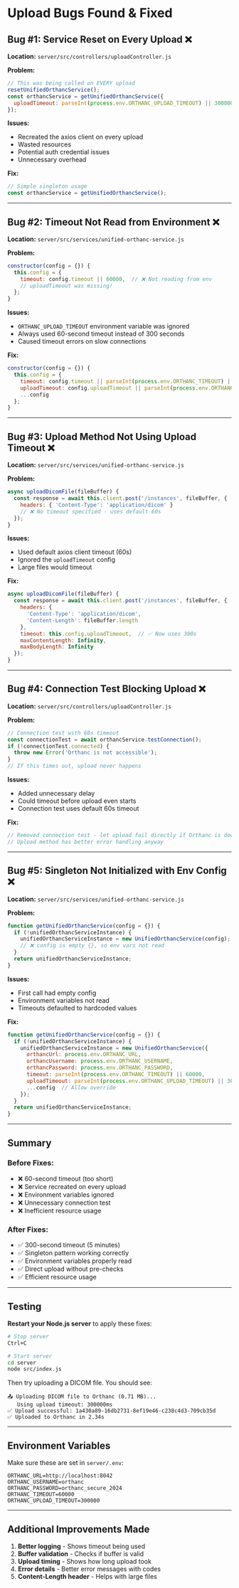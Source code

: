 # Upload Bugs Found & Fixed

## Bug #1: Service Reset on Every Upload ❌

**Location:** `server/src/controllers/uploadController.js`

**Problem:**
```javascript
// This was being called on EVERY upload
resetUnifiedOrthancService();
const orthancService = getUnifiedOrthancService({
  uploadTimeout: parseInt(process.env.ORTHANC_UPLOAD_TIMEOUT) || 300000
});
```

**Issues:**
- Recreated the axios client on every upload
- Wasted resources
- Potential auth credential issues
- Unnecessary overhead

**Fix:**
```javascript
// Simple singleton usage
const orthancService = getUnifiedOrthancService();
```

---

## Bug #2: Timeout Not Read from Environment ❌

**Location:** `server/src/services/unified-orthanc-service.js`

**Problem:**
```javascript
constructor(config = {}) {
  this.config = {
    timeout: config.timeout || 60000,  // ❌ Not reading from env
    // uploadTimeout was missing!
  };
}
```

**Issues:**
- `ORTHANC_UPLOAD_TIMEOUT` environment variable was ignored
- Always used 60-second timeout instead of 300 seconds
- Caused timeout errors on slow connections

**Fix:**
```javascript
constructor(config = {}) {
  this.config = {
    timeout: config.timeout || parseInt(process.env.ORTHANC_TIMEOUT) || 60000,
    uploadTimeout: config.uploadTimeout || parseInt(process.env.ORTHANC_UPLOAD_TIMEOUT) || 300000,
    ...config
  };
}
```

---

## Bug #3: Upload Method Not Using Upload Timeout ❌

**Location:** `server/src/services/unified-orthanc-service.js`

**Problem:**
```javascript
async uploadDicomFile(fileBuffer) {
  const response = await this.client.post('/instances', fileBuffer, {
    headers: { 'Content-Type': 'application/dicom' }
    // ❌ No timeout specified - uses default 60s
  });
}
```

**Issues:**
- Used default axios client timeout (60s)
- Ignored the `uploadTimeout` config
- Large files would timeout

**Fix:**
```javascript
async uploadDicomFile(fileBuffer) {
  const response = await this.client.post('/instances', fileBuffer, {
    headers: {
      'Content-Type': 'application/dicom',
      'Content-Length': fileBuffer.length
    },
    timeout: this.config.uploadTimeout,  // ✅ Now uses 300s
    maxContentLength: Infinity,
    maxBodyLength: Infinity
  });
}
```

---

## Bug #4: Connection Test Blocking Upload ❌

**Location:** `server/src/controllers/uploadController.js`

**Problem:**
```javascript
// Connection test with 60s timeout
const connectionTest = await orthancService.testConnection();
if (!connectionTest.connected) {
  throw new Error('Orthanc is not accessible');
}
// If this times out, upload never happens
```

**Issues:**
- Added unnecessary delay
- Could timeout before upload even starts
- Connection test uses default 60s timeout

**Fix:**
```javascript
// Removed connection test - let upload fail directly if Orthanc is down
// Upload method has better error handling anyway
```

---

## Bug #5: Singleton Not Initialized with Env Config ❌

**Location:** `server/src/services/unified-orthanc-service.js`

**Problem:**
```javascript
function getUnifiedOrthancService(config = {}) {
  if (!unifiedOrthancServiceInstance) {
    unifiedOrthancServiceInstance = new UnifiedOrthancService(config);
    // ❌ config is empty {}, so env vars not read
  }
  return unifiedOrthancServiceInstance;
}
```

**Issues:**
- First call had empty config
- Environment variables not read
- Timeouts defaulted to hardcoded values

**Fix:**
```javascript
function getUnifiedOrthancService(config = {}) {
  if (!unifiedOrthancServiceInstance) {
    unifiedOrthancServiceInstance = new UnifiedOrthancService({
      orthancUrl: process.env.ORTHANC_URL,
      orthancUsername: process.env.ORTHANC_USERNAME,
      orthancPassword: process.env.ORTHANC_PASSWORD,
      timeout: parseInt(process.env.ORTHANC_TIMEOUT) || 60000,
      uploadTimeout: parseInt(process.env.ORTHANC_UPLOAD_TIMEOUT) || 300000,
      ...config  // Allow override
    });
  }
  return unifiedOrthancServiceInstance;
}
```

---

## Summary

### Before Fixes:
- ❌ 60-second timeout (too short)
- ❌ Service recreated on every upload
- ❌ Environment variables ignored
- ❌ Unnecessary connection test
- ❌ Inefficient resource usage

### After Fixes:
- ✅ 300-second timeout (5 minutes)
- ✅ Singleton pattern working correctly
- ✅ Environment variables properly read
- ✅ Direct upload without pre-checks
- ✅ Efficient resource usage

---

## Testing

**Restart your Node.js server** to apply these fixes:

```bash
# Stop server
Ctrl+C

# Start server
cd server
node src/index.js
```

Then try uploading a DICOM file. You should see:
```
📤 Uploading DICOM file to Orthanc (0.71 MB)...
   Using upload timeout: 300000ms
✅ Upload successful: 1a430a89-16db2731-8ef19e46-c238c4d3-709cb35d
✅ Uploaded to Orthanc in 2.34s
```

---

## Environment Variables

Make sure these are set in `server/.env`:

```env
ORTHANC_URL=http://localhost:8042
ORTHANC_USERNAME=orthanc
ORTHANC_PASSWORD=orthanc_secure_2024
ORTHANC_TIMEOUT=60000
ORTHANC_UPLOAD_TIMEOUT=300000
```

---

## Additional Improvements Made

1. **Better logging** - Shows timeout being used
2. **Buffer validation** - Checks if buffer is valid
3. **Upload timing** - Shows how long upload took
4. **Error details** - Better error messages with codes
5. **Content-Length header** - Helps with large files

